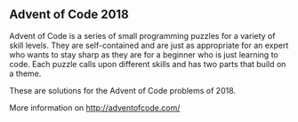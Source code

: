 Advent of Code 2018
-------------------

Advent of Code is a series of small programming puzzles for a variety of skill levels. They are self-contained and are just as appropriate for an expert who wants to stay sharp as they are for a beginner who is just learning to code. Each puzzle calls upon different skills and has two parts that build on a theme.

These are solutions for the Advent of Code problems of 2018.

More information on http://adventofcode.com/
